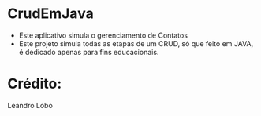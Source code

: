 # CrudEmJava

- Este aplicativo simula o gerenciamento de Contatos
- Este projeto simula todas as etapas de um CRUD, só que feito em JAVA, é dedicado apenas para fins educacionais.

# Crédito:
Leandro Lobo

